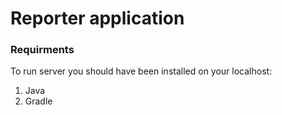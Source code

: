 # Reporter application
### Requirments
To run server you should have been installed on your localhost:

1. Java
2. Gradle
